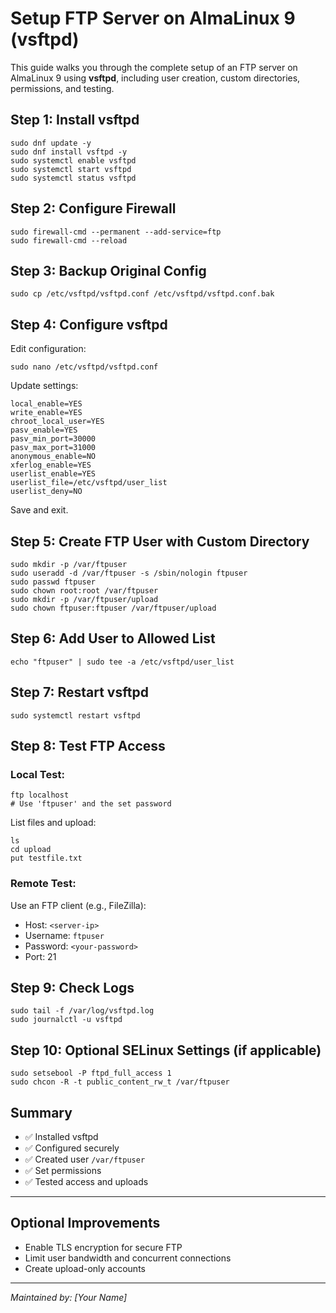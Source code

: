 
# Setup FTP Server on AlmaLinux 9 (vsftpd)

This guide walks you through the complete setup of an FTP server on AlmaLinux 9 using **vsftpd**, including user creation, custom directories, permissions, and testing.

## Step 1: Install vsftpd

```
sudo dnf update -y
sudo dnf install vsftpd -y
sudo systemctl enable vsftpd
sudo systemctl start vsftpd
sudo systemctl status vsftpd
```

## Step 2: Configure Firewall

```
sudo firewall-cmd --permanent --add-service=ftp
sudo firewall-cmd --reload
```

## Step 3: Backup Original Config

```
sudo cp /etc/vsftpd/vsftpd.conf /etc/vsftpd/vsftpd.conf.bak
```

## Step 4: Configure vsftpd

Edit configuration:

```
sudo nano /etc/vsftpd/vsftpd.conf
```

Update settings:

```
local_enable=YES
write_enable=YES
chroot_local_user=YES
pasv_enable=YES
pasv_min_port=30000
pasv_max_port=31000
anonymous_enable=NO
xferlog_enable=YES
userlist_enable=YES
userlist_file=/etc/vsftpd/user_list
userlist_deny=NO
```

Save and exit.

## Step 5: Create FTP User with Custom Directory

```
sudo mkdir -p /var/ftpuser
sudo useradd -d /var/ftpuser -s /sbin/nologin ftpuser
sudo passwd ftpuser
sudo chown root:root /var/ftpuser
sudo mkdir -p /var/ftpuser/upload
sudo chown ftpuser:ftpuser /var/ftpuser/upload
```

## Step 6: Add User to Allowed List

```
echo "ftpuser" | sudo tee -a /etc/vsftpd/user_list
```

## Step 7: Restart vsftpd

```
sudo systemctl restart vsftpd
```

## Step 8: Test FTP Access

### Local Test:

```
ftp localhost
# Use 'ftpuser' and the set password
```

List files and upload:

```
ls
cd upload
put testfile.txt
```

### Remote Test:

Use an FTP client (e.g., FileZilla):

- Host: `<server-ip>`
- Username: `ftpuser`
- Password: `<your-password>`
- Port: 21

## Step 9: Check Logs

```
sudo tail -f /var/log/vsftpd.log
sudo journalctl -u vsftpd
```

## Step 10: Optional SELinux Settings (if applicable)

```
sudo setsebool -P ftpd_full_access 1
sudo chcon -R -t public_content_rw_t /var/ftpuser
```

## Summary

- ✅ Installed vsftpd
- ✅ Configured securely
- ✅ Created user `/var/ftpuser`
- ✅ Set permissions
- ✅ Tested access and uploads

---

## Optional Improvements

- Enable TLS encryption for secure FTP
- Limit user bandwidth and concurrent connections
- Create upload-only accounts

---

*Maintained by: [Your Name]*
